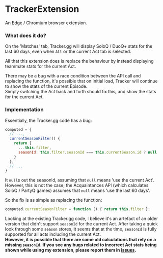 # TrackerExtension

An Edge / Chromium browser extension.

### What does it do?
On the 'Matches' tab, Tracker.gg will display SoloQ / DuoQ+ stats for the last 60 days,
even when `All` or the current Act tab is selected.

All that this extension does is replace the behaviour by instead displaying teammate stats for the current Act.

There may be a bug with a race condition between the API call and replacing the function, 
it's possible that on initial load, Tracker will continue to show the stats of the current Episode.
<br>
Simply switching the Act back and forth should fix this, and show the stats for the current Act.

### Implementation

Essentially, the Tracker.gg code has a bug:
```js
computed = {
  // ...,
  currentSeasonFilter() {
    return {
      ...this.filter,
      seasonId: this.filter.seasonId === this.currentSeason.id ? null : this.filter.seasonId
    }
  },
  // ...
}
```
It `null`s out the seasonId, assuming that `null` means 'use the current Act'.
<br>
However, this is not the case; the Acquaintances API (which calculates SoloQ / PartyQ games)
assumes that `null` means 'use the last 60 days'.

So the fix is as simple as replacing the function:
```js
computed.currentSeasonFilter = function () { return this.filter };
```

Looking at the existing Tracker.gg code, 
I believe it's an artefact of an older version that didn't support `seasonId` for the current Act.
After taking a quick look through some `season` stores, it seems that at the time, `seasonId` is fully supported 
for all acts including the current Act. 
<br>
<b> 
    However, it is possible that there are some old calculations that rely on a missing `seasonId`.
    If you see any bugs related to incorrect Act stats being shown while using my extension, please report them in [issues](https://github.com/AshishMahto/TrackerExtension/issues).
</b>
